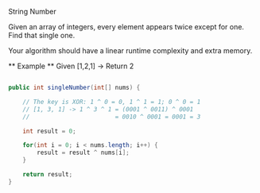 String Number

Given an array of integers, every element appears twice except for one. 
Find that single one.

Your algorithm should have a linear runtime complexity and extra memory.

** Example **
Given \[1,2,1\] -&gt; Return 2

```java

public int singleNumber(int[] nums) {

    // The key is XOR: 1 ^ 0 = 0, 1 ^ 1 = 1; 0 ^ 0 = 1
    // [1, 3, 1] -> 1 ^ 3 ^ 1 = (0001 ^ 0011) ^ 0001 
    //                        = 0010 ^ 0001 = 0001 = 3

    int result = 0;

    for(int i = 0; i < nums.length; i++) {
        result = result ^ nums[i];
    }

    return result;
}
```

